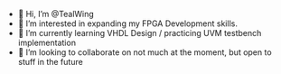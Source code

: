 - 👋 Hi, I’m @TealWing
- 👀 I’m interested in expanding my FPGA Development skills.
- 🌱 I’m currently learning VHDL Design / practicing UVM testbench implementation
- 💞️ I’m looking to collaborate on not much at the moment, but open to stuff in the future



<!---
TealWing/TealWing is a ✨ special ✨ repository because its `README.md` (this file) appears on your GitHub profile.
You can click the Preview link to take a look at your changes.
--->
